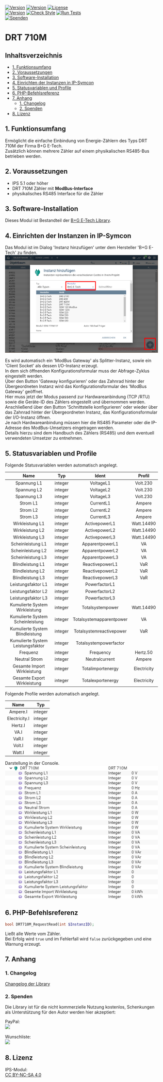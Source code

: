 [![Version](https://img.shields.io/badge/Symcon-PHPModul-red.svg)](https://www.symcon.de/service/dokumentation/entwicklerbereich/sdk-tools/sdk-php/)
[![Version](https://img.shields.io/badge/Modul%20Version-3.40-blue.svg)](https://community.symcon.de/t/modul-alle-modbus-zaehler-von-b-g-e-tech/45290)
[![License](https://img.shields.io/badge/License-CC%20BY--NC--SA%204.0-green.svg)](https://creativecommons.org/licenses/by-nc-sa/4.0/)  
[![Version](https://img.shields.io/badge/Symcon%20Version-5.1%20%3E-green.svg)](https://www.symcon.de/service/dokumentation/installation/migrationen/v50-v51-q2-2019/)
[![Check Style](https://github.com/Nall-chan/BGETech/workflows/Check%20Style/badge.svg)](https://github.com/Nall-chan/BGETech/actions) 
[![Run Tests](https://github.com/Nall-chan/BGETech/workflows/Run%20Tests/badge.svg)](https://github.com/Nall-chan/BGETech/actions)  
[![Spenden](https://www.paypalobjects.com/de_DE/DE/i/btn/btn_donate_SM.gif)](#2-spenden)    


# DRT 710M <!-- omit in toc -->  

## Inhaltsverzeichnis <!-- omit in toc -->

- [1. Funktionsumfang](#1-funktionsumfang)
- [2. Voraussetzungen](#2-voraussetzungen)
- [3. Software-Installation](#3-software-installation)
- [4. Einrichten der Instanzen in IP-Symcon](#4-einrichten-der-instanzen-in-ip-symcon)
- [5. Statusvariablen und Profile](#5-statusvariablen-und-profile)
- [6. PHP-Befehlsreferenz](#6-php-befehlsreferenz)
- [7. Anhang](#7-anhang)
  - [1. Changelog](#1-changelog)
  - [2. Spenden](#2-spenden)
- [8. Lizenz](#8-lizenz)

## 1. Funktionsumfang

Ermöglicht die einfache Einbindung von Energie-Zählern des Typs DRT 710M der Firma B+G E-Tech.  
Zusätzlich können mehrere Zähler auf einem physikalischen RS485-Bus betrieben werden.  

## 2. Voraussetzungen

 - IPS 5.1 oder höher  
 - DRT 710M Zähler mit **ModBus-Interface**  
 - physikalisches RS485 Interface für die Zähler  

## 3. Software-Installation

 Dieses Modul ist Bestandteil der [B+G E-Tech Library](../README.md#3-software-installation). 

## 4. Einrichten der Instanzen in IP-Symcon

Das Modul ist im Dialog 'Instanz hinzufügen' unter dem Hersteller 'B+G E-Tech' zu finden.  
![Instanz hinzufügen](../imgs/add1.png)  

Es wird automatisch ein 'ModBus Gateway' als Splitter-Instanz, sowie ein 'Client Socket' als dessen I/O-Instanz erzeugt.  
In dem sich öffnenden Konfigurationsformular muss der Abfrage-Zyklus eingestellt werden.  
Über den Button 'Gateway konfigurieren' oder das Zahnrad hinter der Übergeordneten Instanz wird das Konfigurationsformular des 'ModBus Gateway' geöffnet.  
Hier muss jetzt der Modus passend zur Hardwareanbindung (TCP /RTU) sowie die Geräte-ID des Zählers eingestellt und übernommen werden.  
Anschließend über den Button 'Schnittstelle konfigurieren' oder wieder über das Zahnrad hinter der Übergeordneten Instanz, das Konfigurationsformular der I/O-Instanz öffnen.  
Je nach Hardwareanbindung müssen hier die RS485 Parameter oder die IP-Adresse des ModBus-Umsetzers eingetragen werden.  
Details hierzu sind dem Handbuch des Zählers (RS485) und dem eventuell verwendeten Umsetzer zu entnehmen.  

## 5. Statusvariablen und Profile

Folgende Statusvariablen werden automatisch angelegt.  

|               Name                |   Typ   |          Ident           |   Profil    |
| :-------------------------------: | :-----: | :----------------------: | :---------: |
|            Spannung L1            | integer |        VoltageL1         |  Volt.230   |
|            Spannung L2            | integer |        VoltageL2         |  Volt.230   |
|            Spannung L3            | integer |        VoltageL3         |  Volt.230   |
|             Strom L1              | integer |        CurrentL1         |   Ampere    |
|             Strom L2              | integer |        CurrentL2         |   Ampere    |
|             Strom L3              | integer |        CurrentL3         |   Ampere    |
|          Wirkleistung L1          | integer |      ActivepowerL1       | Watt.14490  |
|          Wirkleistung L2          | integer |      ActivepowerL2       | Watt.14490  |
|          Wirkleistung L3          | integer |      ActivepowerL3       | Watt.14490  |
|         Scheinleistung L1         | integer |     ApparentpowerL1      |     VA      |
|         Scheinleistung L2         | integer |     ApparentpowerL2      |     VA      |
|         Scheinleistung L3         | integer |     ApparentpowerL3      |     VA      |
|         Blindleistung L1          | integer |     ReactivepowerL1      |     VaR     |
|         Blindleistung L2          | integer |     ReactivepowerL2      |     VaR     |
|         Blindleistung L3          | integer |     ReactivepowerL3      |     VaR     |
|        Leistungsfaktor L1         | integer |      PowerfactorL1       |             |
|        Leistungsfaktor L2         | integer |      PowerfactorL2       |             |
|        Leistungsfaktor L3         | integer |      PowerfactorL3       |             |
|  Kumulierte System Wirkleistung   | integer |     Totalsystempower     | Watt.14490  |
| Kumulierte System Scheinleistung  | integer | Totalsystemapparentpower |     VA      |
|  Kumulierte System Blindleistung  | integer | Totalsystemreactivepower |     VaR     |
| Kumulierte System Leistungsfaktor | integer |  Totalsystempowerfactor  |             |
|             Frequenz              | integer |        Frequency         |  Hertz.50   |
|           Neutral Strom           | integer |      Neutralcurrent      |   Ampere    |
|    Gesamte Import Wirkleistung    | integer |    Totalimportenergy     | Electricity |
|    Gesamte Export Wirkleistung    | integer |    Totalexportenergy     | Electricity |

Folgende Profile werden automatisch angelegt.  

|     Name      |   Typ   |
| :-----------: | :-----: |
|   Ampere.I    | integer |
| Electricity.I | integer |
|    Hertz.I    | integer |
|     VA.I      | integer |
|     VaR.I     | integer |
|    Volt.I     | integer |
|    Watt.I     | integer |


Darstellung in der Console.  
![Instanz](../imgs/DRT710M.png) 

## 6. PHP-Befehlsreferenz

```php
bool DRT710M_RequestRead(int $InstanzID);
```
Ließt alle Werte vom Zähler.  
Bei Erfolg wird `true` und im Fehlerfall wird `false` zurückgegeben und eine Warnung erzeugt.  


## 7. Anhang

### 1. Changelog

[Changelog der Library](../README.md#2-changelog)

### 2. Spenden

Die Library ist für die nicht kommerzielle Nutzung kostenlos, Schenkungen als Unterstützung für den Autor werden hier akzeptiert:  

  PayPal:  
<a href="https://www.paypal.com/donate?hosted_button_id=G2SLW2MEMQZH2" target="_blank"><img src="https://www.paypalobjects.com/de_DE/DE/i/btn/btn_donate_LG.gif" border="0" /></a>  

  Wunschliste:  
<a href="https://www.amazon.de/hz/wishlist/ls/YU4AI9AQT9F?ref_=wl_share" target="_blank"><img src="https://upload.wikimedia.org/wikipedia/commons/4/4a/Amazon_icon.svg" border="0" width="100"/></a>  

## 8. Lizenz

  IPS-Modul:  
  [CC BY-NC-SA 4.0](https://creativecommons.org/licenses/by-nc-sa/4.0/)  
 
 
